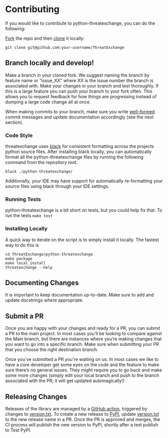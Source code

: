 # Contributing

If you would like to contribute to python-threatexchange, you can do the following:

[Fork][fork] the repo and then [clone][clone] it locally:

[fork]: https://help.github.com/articles/fork-a-repo/
[clone]: https://help.github.com/articles/which-remote-url-should-i-use/

    git clone git@github.com:your-username/ThreatExchange

## Branch locally and develop!
Make a branch in your cloned fork. We suggest naming the branch by feature name
or “issue_XX” where XX is the issue number the branch is associated with. Make
your changes in your branch and test thoroughly. If this is a large feature you
can push your branch to your fork often. This allows you to request feedback for
how things are progressing instead of dumping a large code change all at once.

When making commits to your branch, make sure you write [well-formed][wf] commit
messages and update documentation accordingly (see the next section).

[wf]: https://github.com/erlang/otp/wiki/Writing-good-commit-messages

### Code Style
threatexchange uses [black](https://pypi.org/project/black/) for consistent formatting across
the projects python source files. After installing black locally, you can automatically
format all the python-threatexchange files by running the following command from the repository root.

```shell
black ./python-threatexchange/
```

Additionally, your IDE may have support for automatically re-formatting your source files
using black through your IDE settings.

### Running Tests
python-threatexchange is a bit short on tests, but you could help fix that.
To run the tests `make test`

### Installing Locally
A quick way to iterate on the script is to simply install it locally. The
fastest way to do this is

    cd ThreatExchange/python-threatexchange
    make package
    make local_install
    threatexchange --help

## Documenting Changes
It is important to keep documentation up-to-date. Make sure to add and update
docstrings where appropriate.

## Submit a PR
Once you are happy with your changes and ready for a PR, you can submit a PR to
the main project. In most cases you’ll be looking to compare against the Main
branch, but there are instances where you’re making changes that you want to go
into a specific branch. Make sure when submitting your PR that you choose the
right destination branch.

Once you’ve submitted a PR you're waiting on us. In most cases we like to have
a core developer get some eyes on the code and the feature to make sure
there’s no general issues. They might require you to go back and make some more
changes (simply edit your local branch and push to the branch associated with
the PR; it will get updated automagically!) .

## Releasing Changes
Releases of the library are managed by a [GitHub action](../.github/workflows/python-threatexchange-release.yaml),
triggered by changes to [version.txt](./version.txt). To create a new release to
[PyPI](https://pypi.org/project/threatexchange/), update [version.txt](./version.txt)
to the new release name in a PR. Once the PR is approved and merges, the CI process
will publish the new version to PyPI, shortly after a test publish to Test PyPI.

